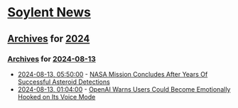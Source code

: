 # [Soylent News](../../../README.md)

## [Archives](../../index.md) for [2024](../index.md)

### [Archives](../../index.md) for [2024-08-13](index.md)

* [2024-08-13, 05:50:00](https://soylentnews.org/article.pl?sid=24/08/12/1213201&from=rss) - [NASA Mission Concludes After Years Of Successful Asteroid Detections](https://soylentnews.org/article.pl?sid=24/08/12/1213201&from=rss)
* [2024-08-13, 01:04:00](https://soylentnews.org/article.pl?sid=24/08/12/0026253&from=rss) - [OpenAI Warns Users Could Become Emotionally Hooked on Its Voice Mode](https://soylentnews.org/article.pl?sid=24/08/12/0026253&from=rss)
